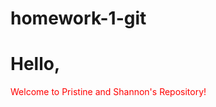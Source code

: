 # homework-1-git
<html>
	

<h1>Hello,</h1>
<p style = "color: red;">Welcome to Pristine and Shannon's Repository!</p>


</html>